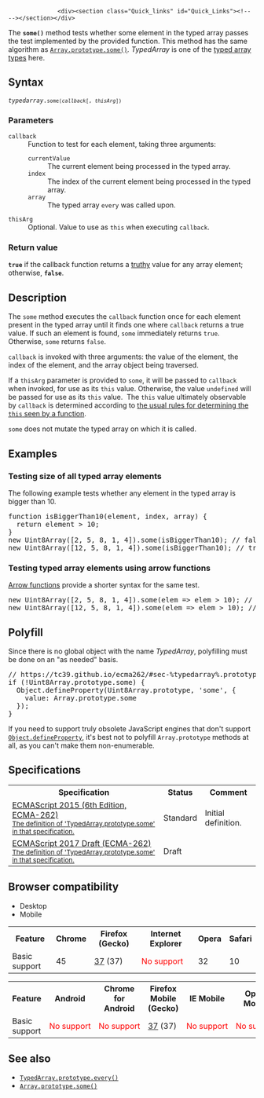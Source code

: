 
                
                  <div><section class="Quick_links" id="Quick_Links"><!-- --></section></div>

<p>The <code><strong>some()</strong></code> method tests whether some element in the typed array passes the test implemented by the provided function. This method has the same algorithm as <a href="/en-US/docs/Web/JavaScript/Reference/Global_Objects/Array/some" title="The some() method tests whether some element in the array passes the test implemented by the provided function."><code>Array.prototype.some()</code></a><em>.</em> <em>TypedArray</em> is one of the <a href="https://developer.mozilla.org/en-US/docs/Web/JavaScript/Reference/Global_Objects/TypedArray#TypedArray_objects">typed array types</a> here.</p>

<h2 id="Syntax">Syntax</h2>

<pre class="syntaxbox"><code><var>typedarray</var>.<code>some(<var>callback</var>[, <var>thisArg</var>])</code></code></pre>

<h3 id="Parameters">Parameters</h3>

<dl>
 <dt><code>callback</code></dt>
 <dd>Function to test for each element, taking three arguments:
 <dl>
  <dt><code>currentValue</code></dt>
  <dd>The current element being processed in the typed array.</dd>
  <dt><code>index</code></dt>
  <dd>The index of the current element being processed in the typed array.</dd>
  <dt><code>array</code></dt>
  <dd>The typed array <code>every</code> was called upon.</dd>
 </dl>
 </dd>
 <dt><code>thisArg</code></dt>
 <dd>Optional. Value to use as <code>this</code> when executing <code>callback</code>.</dd>
</dl>

<h3 id="Return_value">Return value</h3>

<p><code><strong>true</strong></code> if the callback function returns a <a href="/en-US/docs/Glossary/truthy" class="glossaryLink" title="truthy: In JavaScript, a truthy value is a value that translates to true when evaluated in a Boolean context. All values are truthy unless they are defined as falsy (i.e., except for false, 0, &quot;&quot;, null, undefined, and NaN).">truthy</a> value for any array element; otherwise, <code><strong>false</strong></code>.</p>

<h2 id="Description">Description</h2>

<p>The <code>some</code> method executes the <code>callback</code> function once for each element present in the typed array until it finds one where <code>callback</code> returns a true value. If such an element is found, <code>some</code> immediately returns <code>true</code>. Otherwise, <code>some</code> returns <code>false</code>.</p>

<p><code>callback</code> is invoked with three arguments: the value of the element, the index of the element, and the array object being traversed.</p>

<p>If a <code>thisArg</code> parameter is provided to <code>some</code>, it will be passed to <code>callback</code> when invoked, for use as its <code>this</code> value. Otherwise, the value <code>undefined</code> will be passed for use as its <code>this</code> value.&#xA0; The <code>this</code> value ultimately observable by <code>callback</code> is determined according to <a href="https://developer.mozilla.org/en-US/docs/Web/JavaScript/Reference/Operators/this">the usual rules for determining the <code>this</code> seen by a function</a>.</p>

<p><code>some</code> does not mutate the typed array on which it is called.</p>

<h2 id="Examples">Examples</h2>

<h3 id="Testing_size_of_all_typed_array_elements">Testing size of all typed array elements</h3>

<p>The following example tests whether any element in the typed array is bigger than 10.</p>

<pre class="brush: js  language-js">function isBiggerThan10(element, index, array) {
  return element &gt; 10;
}
new Uint8Array([2, 5, 8, 1, 4]).some(isBiggerThan10); // false
new Uint8Array([12, 5, 8, 1, 4]).some(isBiggerThan10); // true
</pre>

<h3 id="Testing_typed_array_elements_using_arrow_functions">Testing typed array elements using arrow functions</h3>

<p><a href="/en-US/docs/Web/JavaScript/Reference/Functions/Arrow_functions">Arrow functions</a> provide a shorter syntax for the same test.</p>

<pre class="brush: js">new Uint8Array([2, 5, 8, 1, 4]).some(elem =&gt; elem &gt; 10); // false
new Uint8Array([12, 5, 8, 1, 4]).some(elem =&gt; elem &gt; 10); // true</pre>

<h2 id="Polyfill">Polyfill</h2>

<p>Since there is no global object with the name <em>TypedArray</em>, polyfilling must be done on an &quot;as needed&quot; basis.</p>

<pre class="brush: js">// https://tc39.github.io/ecma262/#sec-%typedarray%.prototype.some
if (!Uint8Array.prototype.some) {
  Object.defineProperty(Uint8Array.prototype, &apos;some&apos;, {
    value: Array.prototype.some
  });
}
</pre>

<p>If you need to support truly obsolete JavaScript engines that don&apos;t support <code><a href="/en-US/docs/Web/JavaScript/Reference/Global_Objects/Object/defineProperty">Object.defineProperty</a></code>, it&apos;s best not to polyfill <code>Array.prototype</code> methods at all, as you can&apos;t make them non-enumerable.</p>

<h2 id="Specifications">Specifications</h2>

<table class="standard-table">
 <tbody>
  <tr>
   <th scope="col">Specification</th>
   <th scope="col">Status</th>
   <th scope="col">Comment</th>
  </tr>
  <tr>
   <td><a href="http://www.ecma-international.org/ecma-262/6.0/#sec-%typedarray%.prototype.some" class="external" lang="en" hreflang="en">ECMAScript 2015 (6th Edition, ECMA-262)<br><small lang="en-US">The definition of &apos;TypedArray.prototype.some&apos; in that specification.</small></a></td>
   <td><span class="spec-Standard">Standard</span></td>
   <td>Initial definition.</td>
  </tr>
  <tr>
   <td><a href="https://tc39.github.io/ecma262/#sec-%typedarray%.prototype.some" class="external" lang="en" hreflang="en">ECMAScript 2017 Draft (ECMA-262)<br><small lang="en-US">The definition of &apos;TypedArray.prototype.some&apos; in that specification.</small></a></td>
   <td><span class="spec-Draft">Draft</span></td>
   <td>&#xA0;</td>
  </tr>
 </tbody>
</table>

<h2 id="Browser_compatibility">Browser compatibility</h2>

<div><div class="htab">
    <a name="AutoCompatibilityTable" id="AutoCompatibilityTable"></a>
    <ul>
        <li class="selected"><a>Desktop</a></li>
        <li><a>Mobile</a></li>
    </ul>
</div></div>

<div id="compat-desktop">
<table class="compat-table">
 <tbody>
  <tr>
   <th>Feature</th>
   <th>Chrome</th>
   <th>Firefox (Gecko)</th>
   <th>Internet Explorer</th>
   <th>Opera</th>
   <th>Safari</th>
  </tr>
  <tr>
   <td>Basic support</td>
   <td>45</td>
   <td><a href="/en-US/Firefox/Releases/37" title="Released on 2015-04-07.">37</a> (37)</td>
   <td><span style="color: #f00;">No&#xA0;support</span></td>
   <td>32</td>
   <td>10</td>
  </tr>
 </tbody>
</table>
</div>

<div id="compat-mobile">
<table class="compat-table">
 <tbody>
  <tr>
   <th>Feature</th>
   <th>Android</th>
   <th>Chrome for Android</th>
   <th>Firefox Mobile (Gecko)</th>
   <th>IE Mobile</th>
   <th>Opera Mobile</th>
   <th>Safari Mobile</th>
  </tr>
  <tr>
   <td>Basic support</td>
   <td><span style="color: #f00;">No&#xA0;support</span></td>
   <td><span style="color: #f00;">No&#xA0;support</span></td>
   <td><a href="/en-US/Firefox/Releases/37" title="Released on 2015-04-07.">37</a> (37)</td>
   <td><span style="color: #f00;">No&#xA0;support</span></td>
   <td><span style="color: #f00;">No&#xA0;support</span></td>
   <td>10</td>
  </tr>
 </tbody>
</table>
</div>

<h2 id="See_also">See also</h2>

<ul>
 <li><a href="/en-US/docs/Web/JavaScript/Reference/Global_Objects/TypedArray/every" title="The every() method tests whether all elements in the typed array pass the test implemented by the provided function. This method has the same algorithm as Array.prototype.every(). TypedArray is one of the typed array types here."><code>TypedArray.prototype.every()</code></a></li>
 <li><a href="/en-US/docs/Web/JavaScript/Reference/Global_Objects/Array/some" title="The some() method tests whether some element in the array passes the test implemented by the provided function."><code>Array.prototype.some()</code></a></li>
</ul>
                
              